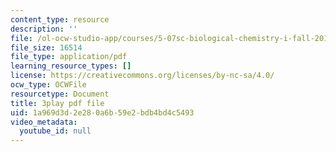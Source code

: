 ```yaml
---
content_type: resource
description: ''
file: /ol-ocw-studio-app/courses/5-07sc-biological-chemistry-i-fall-2013/1a969d3d2e280a6b59e2bdb4bd4c5493_6c1jkgSynrI.pdf
file_size: 16514
file_type: application/pdf
learning_resource_types: []
license: https://creativecommons.org/licenses/by-nc-sa/4.0/
ocw_type: OCWFile
resourcetype: Document
title: 3play pdf file
uid: 1a969d3d-2e28-0a6b-59e2-bdb4bd4c5493
video_metadata:
  youtube_id: null
---
```

